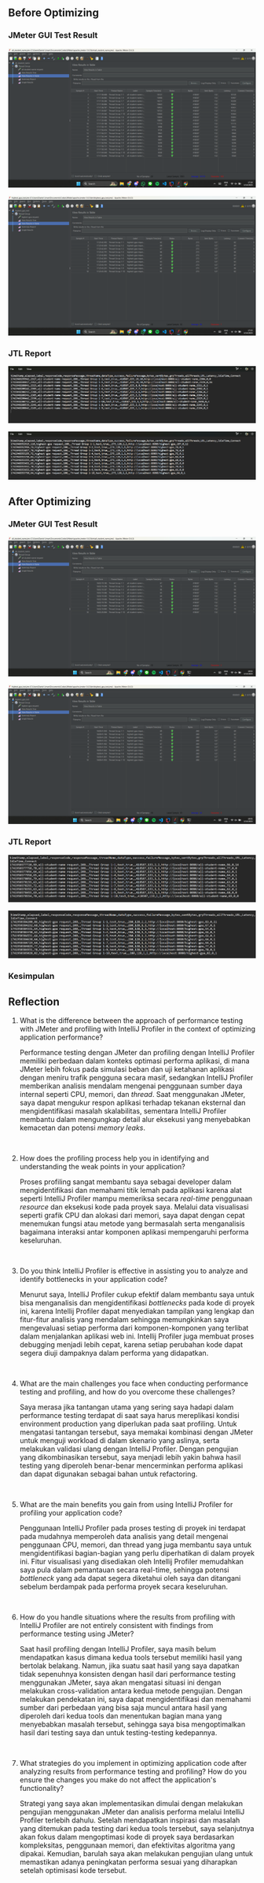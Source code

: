 ## Before Optimizing

### JMeter GUI Test Result

![all_student_name](media/all_student_name.png)

![highest_gpa](media/highest_gpa.png)


### JTL Report

![all_student_name](media/jtl_all_student_name.png)

![highest_gpa](media/jtl_highest_gpa.png)


## After Optimizing

### JMeter GUI Test Result

![highest_gpa](media/after_2.png)

![all_student_name](media/after_1.png)


### JTL Report

![highest_gpa](media/jtl_after_2.png)

![all_student_name](media/jtl_after_1.png)


### Kesimpulan




## Reflection

1. What is the difference between the approach of performance testing with JMeter and profiling with IntelliJ Profiler in the context of optimizing application performance?

    Performance testing dengan JMeter dan profiling dengan IntelliJ Profiler memiliki perbedaan dalam konteks optimasi performa aplikasi, di mana JMeter lebih fokus pada simulasi beban dan uji ketahanan aplikasi dengan meniru trafik pengguna secara masif, sedangkan IntelliJ Profiler memberikan analisis mendalam mengenai penggunaan sumber daya internal seperti CPU, memori, dan *thread*. Saat menggunakan JMeter, saya dapat mengukur respon aplikasi terhadap tekanan eksternal dan mengidentifikasi masalah skalabilitas, sementara IntelliJ Profiler membantu dalam mengungkap detail alur eksekusi yang menyebabkan kemacetan dan potensi *memory leaks*.

    <br>

2. How does the profiling process help you in identifying and understanding the weak points in your application?

    Proses profiling sangat membantu saya sebagai developer dalam mengidentifikasi dan memahami titik lemah pada aplikasi karena alat seperti IntelliJ Profiler mampu memeriksa secara *real-time* penggunaan *resource* dan eksekusi kode pada proyek saya. Melalui data visualisasi seperti grafik CPU dan alokasi dari memori, saya dapat dengan cepat menemukan fungsi atau metode yang bermasalah serta menganalisis bagaimana interaksi antar komponen aplikasi mempengaruhi performa keseluruhan.

    <br>

3. Do you think IntelliJ Profiler is effective in assisting you to analyze and identify bottlenecks in your application code?

    Menurut saya, IntelliJ Profiler cukup efektif dalam membantu saya untuk bisa menganalisis dan mengidentifikasi *bottlenecks* pada kode di proyek ini, karena Intellij Profiler dapat menyediakan tampilan yang lengkap dan fitur-fitur analisis yang mendalam sehingga memungkinkan saya mengevaluasi setiap performa dari komponen-komponen yang terlibat dalam menjalankan aplikasi web ini. Intellij Profiler juga membuat proses debugging menjadi lebih cepat, karena setiap perubahan kode dapat segera diuji dampaknya dalam performa yang didapatkan.

    <br>

4. What are the main challenges you face when conducting performance testing and profiling, and how do you overcome these challenges?

    Saya merasa jika tantangan utama yang sering saya hadapi dalam performance testing terdapat di saat saya harus mereplikasi kondisi environment production yang diperlukan pada saat profiling. Untuk mengatasi tantangan tersebut, saya memakai kombinasi dengan JMeter untuk menguji workload di dalam skenario yang aslinya, serta melakukan validasi ulang dengan IntelliJ Profiler. Dengan pengujian yang dikombinasikan tersebut, saya menjadi lebih yakin bahwa hasil testing yang diperoleh benar-benar mencerminkan performa aplikasi dan dapat digunakan sebagai bahan untuk refactoring.

    <br>

5. What are the main benefits you gain from using IntelliJ Profiler for profiling your application code?

    Penggunaan IntelliJ Profiler pada proses testing di proyek ini terdapat pada mudahnya memperoleh data analisis yang detail mengenai penggunaan CPU, memori, dan thread yang juga membantu saya untuk mengidentifikasi bagian-bagian yang perlu diperhatikan di dalam proyek ini. Fitur visualisasi yang disediakan oleh Intellij Profiler memudahkan saya pula dalam pemantauan secara real-time, sehingga potensi *bottleneck* yang ada dapat segera diketahui oleh saya dan ditangani sebelum berdampak pada performa proyek secara keseluruhan.

    <br>

6. How do you handle situations where the results from profiling with IntelliJ Profiler are not entirely consistent with findings from performance testing using JMeter?

    Saat hasil profiling dengan IntelliJ Profiler, saya masih belum mendapatkan kasus dimana kedua tools tersebut memiliki hasil yang bertolak belakang. Namun, jika suatu saat hasil yang saya dapatkan tidak sepenuhnya konsisten dengan hasil dari performance testing menggunakan JMeter, saya akan mengatasi situasi ini dengan melakukan cross-validation antara kedua metode pengujian. Dengan melakukan pendekatan ini, saya dapat mengidentifikasi dan memahami sumber dari perbedaan yang bisa saja muncul antara hasil yang diperoleh dari kedua tools dan menentukan bagian mana yang menyebabkan masalah tersebut, sehingga saya bisa mengoptimalkan hasil dari testing saya dan untuk testing-testing kedepannya.

    <br>

7. What strategies do you implement in optimizing application code after analyzing results from performance testing and profiling? How do you ensure the changes you make do not affect the application's functionality?

    Strategi yang saya akan implementasikan dimulai dengan melakukan pengujian menggunakan JMeter dan analisis performa melalui IntelliJ Profiler terlebih dahulu. Setelah mendapatkan inspirasi dan masalah yang ditemukan pada testing dari kedua tools tersebut, saya selanjutnya akan fokus dalam mengoptimasi kode di proyek saya berdasarkan kompleksitas, penggunaan memori, dan efektivitas algoritma yang dipakai. Kemudian, barulah saya akan melakukan pengujian ulang untuk memastikan adanya peningkatan performa sesuai yang diharapkan setelah optimisasi kode tersebut.